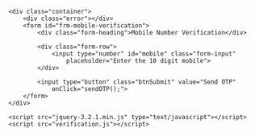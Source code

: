 <html>
<head>
<title>How to Implement OTP SMS Mobile Verification in PHP with TextLocal</title>
<link href="style.css" type="text/css" rel="stylesheet" />
</head>
<body>

	<div class="container">
		<div class="error"></div>
		<form id="frm-mobile-verification">
			<div class="form-heading">Mobile Number Verification</div>

			<div class="form-row">
				<input type="number" id="mobile" class="form-input"
					placeholder="Enter the 10 digit mobile">
			</div>

			<input type="button" class="btnSubmit" value="Send OTP"
				onClick="sendOTP();">
		</form>
	</div>

	<script src="jquery-3.2.1.min.js" type="text/javascript"></script>
	<script src="verification.js"></script>
</body>
</html>
